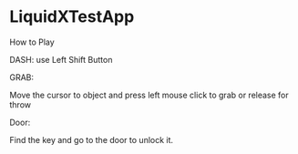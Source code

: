 # LiquidXTestApp
How to Play

DASH:
use Left Shift Button

GRAB:

Move the cursor to object and press left mouse click to grab or release for throw

Door:

Find the key and go to the door to unlock it.